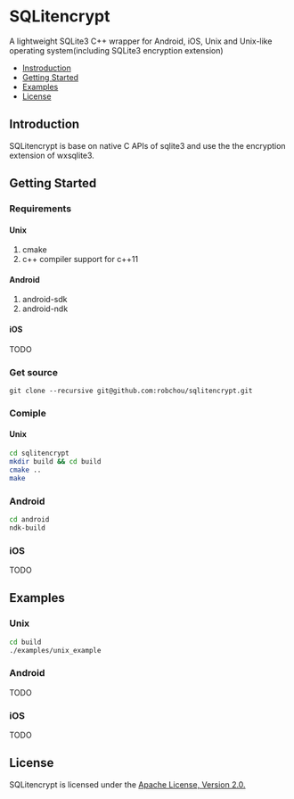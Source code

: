# SQLitencrypt
A lightweight SQLite3 C++ wrapper for Android, iOS, Unix and Unix-like operating system(including SQLite3 encryption extension)

- [Instroduction](#introduction)
- [Getting Started](#getting-started)
- [Examples](#examples)
- [License](#license)

## Introduction

SQLitencrypt is base on native C APIs of sqlite3 and use the the encryption extension of wxsqlite3.

## Getting Started

### Requirements

#### Unix
1. cmake
2. c++ compiler support for c++11

#### Android
1. android-sdk
2. android-ndk

#### iOS
TODO

### Get source
`git clone --recursive git@github.com:robchou/sqlitencrypt.git`

### Comiple

#### Unix
```bash
cd sqlitencrypt
mkdir build && cd build
cmake ..
make
```

### Android
```bash
cd android
ndk-build
```

### iOS
TODO

## Examples

### Unix
```bash
cd build
./examples/unix_example
```

### Android
TODO

### iOS
TODO

## License
SQLitencrypt is licensed under the [Apache License, Version 2.0.](./LICENSE)
